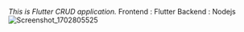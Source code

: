 *This is Flutter CRUD application.*
Frontend : Flutter
Backend : Nodejs
![Screenshot_1702805525](https://github.com/pratikpatrimath/Crud-Flutter/assets/75774769/7271226a-d524-4b6c-a7c4-d7982752f346)
